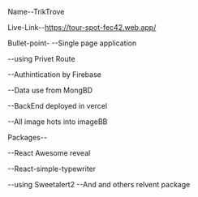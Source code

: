 Name--TrikTrove

Live-Link--https://tour-spot-fec42.web.app/

Bullet-point-
--Single page application

--using Privet Route

--Authintication by Firebase

--Data use from MongBD

--BackEnd deployed in vercel

--All image hots into imageBB

Packages--

--React Awesome reveal

--React-simple-typewriter

--using Sweetalert2
--And and others relvent package 
